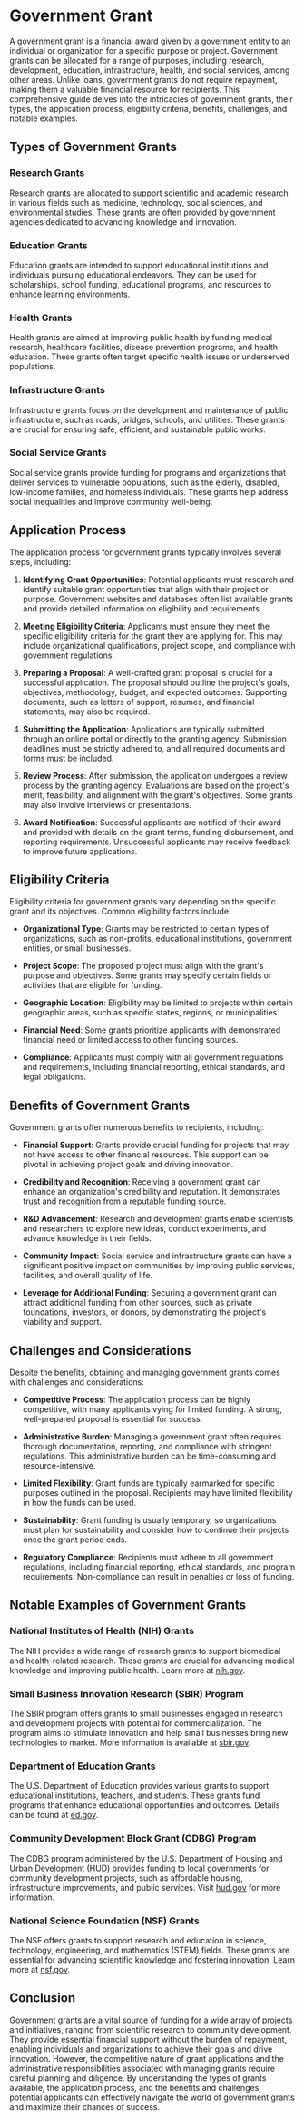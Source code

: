 # Government Grant

A government grant is a financial award given by a government entity to an individual or organization for a specific purpose or project. Government grants can be allocated for a range of purposes, including research, development, education, infrastructure, health, and social services, among other areas. Unlike loans, government grants do not require repayment, making them a valuable financial resource for recipients. This comprehensive guide delves into the intricacies of government grants, their types, the application process, eligibility criteria, benefits, challenges, and notable examples.

## Types of Government Grants

### Research Grants

Research grants are allocated to support scientific and academic research in various fields such as medicine, technology, social sciences, and environmental studies. These grants are often provided by government agencies dedicated to advancing knowledge and innovation.

### Education Grants

Education grants are intended to support educational institutions and individuals pursuing educational endeavors. They can be used for scholarships, school funding, educational programs, and resources to enhance learning environments.

### Health Grants

Health grants are aimed at improving public health by funding medical research, healthcare facilities, disease prevention programs, and health education. These grants often target specific health issues or underserved populations.

### Infrastructure Grants

Infrastructure grants focus on the development and maintenance of public infrastructure, such as roads, bridges, schools, and utilities. These grants are crucial for ensuring safe, efficient, and sustainable public works.

### Social Service Grants

Social service grants provide funding for programs and organizations that deliver services to vulnerable populations, such as the elderly, disabled, low-income families, and homeless individuals. These grants help address social inequalities and improve community well-being.

## Application Process

The application process for government grants typically involves several steps, including:

1. **Identifying Grant Opportunities**: Potential applicants must research and identify suitable grant opportunities that align with their project or purpose. Government websites and databases often list available grants and provide detailed information on eligibility and requirements.

2. **Meeting Eligibility Criteria**: Applicants must ensure they meet the specific eligibility criteria for the grant they are applying for. This may include organizational qualifications, project scope, and compliance with government regulations.

3. **Preparing a Proposal**: A well-crafted grant proposal is crucial for a successful application. The proposal should outline the project's goals, objectives, methodology, budget, and expected outcomes. Supporting documents, such as letters of support, resumes, and financial statements, may also be required.

4. **Submitting the Application**: Applications are typically submitted through an online portal or directly to the granting agency. Submission deadlines must be strictly adhered to, and all required documents and forms must be included.

5. **Review Process**: After submission, the application undergoes a review process by the granting agency. Evaluations are based on the project's merit, feasibility, and alignment with the grant's objectives. Some grants may also involve interviews or presentations.

6. **Award Notification**: Successful applicants are notified of their award and provided with details on the grant terms, funding disbursement, and reporting requirements. Unsuccessful applicants may receive feedback to improve future applications.

## Eligibility Criteria

Eligibility criteria for government grants vary depending on the specific grant and its objectives. Common eligibility factors include:

- **Organizational Type**: Grants may be restricted to certain types of organizations, such as non-profits, educational institutions, government entities, or small businesses.

- **Project Scope**: The proposed project must align with the grant's purpose and objectives. Some grants may specify certain fields or activities that are eligible for funding.

- **Geographic Location**: Eligibility may be limited to projects within certain geographic areas, such as specific states, regions, or municipalities.

- **Financial Need**: Some grants prioritize applicants with demonstrated financial need or limited access to other funding sources.

- **Compliance**: Applicants must comply with all government regulations and requirements, including financial reporting, ethical standards, and legal obligations.

## Benefits of Government Grants

Government grants offer numerous benefits to recipients, including:

- **Financial Support**: Grants provide crucial funding for projects that may not have access to other financial resources. This support can be pivotal in achieving project goals and driving innovation.

- **Credibility and Recognition**: Receiving a government grant can enhance an organization's credibility and reputation. It demonstrates trust and recognition from a reputable funding source.

- **R&D Advancement**: Research and development grants enable scientists and researchers to explore new ideas, conduct experiments, and advance knowledge in their fields.

- **Community Impact**: Social service and infrastructure grants can have a significant positive impact on communities by improving public services, facilities, and overall quality of life.

- **Leverage for Additional Funding**: Securing a government grant can attract additional funding from other sources, such as private foundations, investors, or donors, by demonstrating the project's viability and support.

## Challenges and Considerations

Despite the benefits, obtaining and managing government grants comes with challenges and considerations:

- **Competitive Process**: The application process can be highly competitive, with many applicants vying for limited funding. A strong, well-prepared proposal is essential for success.

- **Administrative Burden**: Managing a government grant often requires thorough documentation, reporting, and compliance with stringent regulations. This administrative burden can be time-consuming and resource-intensive.

- **Limited Flexibility**: Grant funds are typically earmarked for specific purposes outlined in the proposal. Recipients may have limited flexibility in how the funds can be used.

- **Sustainability**: Grant funding is usually temporary, so organizations must plan for sustainability and consider how to continue their projects once the grant period ends.

- **Regulatory Compliance**: Recipients must adhere to all government regulations, including financial reporting, ethical standards, and program requirements. Non-compliance can result in penalties or loss of funding.

## Notable Examples of Government Grants

### National Institutes of Health (NIH) Grants

The NIH provides a wide range of research grants to support biomedical and health-related research. These grants are crucial for advancing medical knowledge and improving public health. Learn more at [nih.gov](https://www.nih.gov/).

### Small Business Innovation Research (SBIR) Program

The SBIR program offers grants to small businesses engaged in research and development projects with potential for commercialization. The program aims to stimulate innovation and help small businesses bring new technologies to market. More information is available at [sbir.gov](https://www.sbir.gov/).

### Department of Education Grants

The U.S. Department of Education provides various grants to support educational institutions, teachers, and students. These grants fund programs that enhance educational opportunities and outcomes. Details can be found at [ed.gov](https://www.ed.gov/fund/grants-apply.html).

### Community Development Block Grant (CDBG) Program

The CDBG program administered by the U.S. Department of Housing and Urban Development (HUD) provides funding to local governments for community development projects, such as affordable housing, infrastructure improvements, and public services. Visit [hud.gov](https://www.hud.gov/program_offices/comm_planning/communitydevelopment/programs) for more information.

### National Science Foundation (NSF) Grants

The NSF offers grants to support research and education in science, technology, engineering, and mathematics (STEM) fields. These grants are essential for advancing scientific knowledge and fostering innovation. Learn more at [nsf.gov](https://www.nsf.gov/funding/).

## Conclusion

Government grants are a vital source of funding for a wide array of projects and initiatives, ranging from scientific research to community development. They provide essential financial support without the burden of repayment, enabling individuals and organizations to achieve their goals and drive innovation. However, the competitive nature of grant applications and the administrative responsibilities associated with managing grants require careful planning and diligence. By understanding the types of grants available, the application process, and the benefits and challenges, potential applicants can effectively navigate the world of government grants and maximize their chances of success.